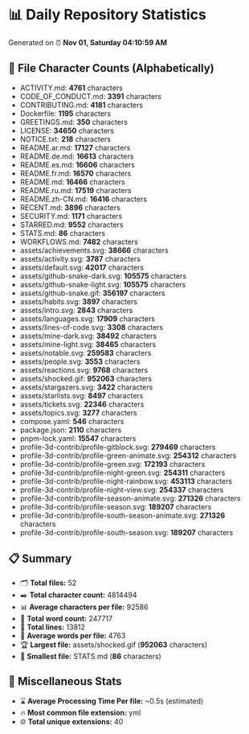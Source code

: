 # 📊 Daily Repository Statistics
Generated on ⏰ **Nov 01, Saturday 04:10:59 AM**

## 📂 File Character Counts (Alphabetically)
- ACTIVITY.md: **4761** characters
- CODE_OF_CONDUCT.md: **3391** characters
- CONTRIBUTING.md: **4181** characters
- Dockerfile: **1195** characters
- GREETINGS.md: **350** characters
- LICENSE: **34650** characters
- NOTICE.txt: **218** characters
- README.ar.md: **17127** characters
- README.de.md: **16613** characters
- README.es.md: **16606** characters
- README.fr.md: **16570** characters
- README.md: **16466** characters
- README.ru.md: **17519** characters
- README.zh-CN.md: **16416** characters
- RECENT.md: **3896** characters
- SECURITY.md: **1171** characters
- STARRED.md: **9552** characters
- STATS.md: **86** characters
- WORKFLOWS.md: **7482** characters
- assets/achievements.svg: **38666** characters
- assets/activity.svg: **3787** characters
- assets/default.svg: **42017** characters
- assets/github-snake-dark.svg: **105575** characters
- assets/github-snake-light.svg: **105575** characters
- assets/github-snake.gif: **356197** characters
- assets/habits.svg: **3897** characters
- assets/intro.svg: **2843** characters
- assets/languages.svg: **17909** characters
- assets/lines-of-code.svg: **3308** characters
- assets/mine-dark.svg: **38492** characters
- assets/mine-light.svg: **38465** characters
- assets/notable.svg: **259583** characters
- assets/people.svg: **3553** characters
- assets/reactions.svg: **9768** characters
- assets/shocked.gif: **952063** characters
- assets/stargazers.svg: **3422** characters
- assets/starlists.svg: **8497** characters
- assets/tickets.svg: **22346** characters
- assets/topics.svg: **3277** characters
- compose.yaml: **546** characters
- package.json: **2110** characters
- pnpm-lock.yaml: **15547** characters
- profile-3d-contrib/profile-gitblock.svg: **279469** characters
- profile-3d-contrib/profile-green-animate.svg: **254312** characters
- profile-3d-contrib/profile-green.svg: **172193** characters
- profile-3d-contrib/profile-night-green.svg: **254311** characters
- profile-3d-contrib/profile-night-rainbow.svg: **453113** characters
- profile-3d-contrib/profile-night-view.svg: **254337** characters
- profile-3d-contrib/profile-season-animate.svg: **271326** characters
- profile-3d-contrib/profile-season.svg: **189207** characters
- profile-3d-contrib/profile-south-season-animate.svg: **271326** characters
- profile-3d-contrib/profile-south-season.svg: **189207** characters

## 📋 Summary
- 🗂️ **Total files:** 52
- ✒️ **Total character count:** 4814494
- 📊 **Average characters per file:** 92586
- 📝 **Total word count:** 247717
- 🧾 **Total lines:** 13812
- 📐 **Average words per file:** 4763
- 🏆 **Largest file:** assets/shocked.gif (**952063** characters)
- 🥉 **Smallest file:** STATS.md (**86** characters)

## 🌟 Miscellaneous Stats
- ⌛ **Average Processing Time Per file:** ~0.5s (estimated)
- 🔥 **Most common file extension:** yml
- 🌐 **Total unique extensions:** 40
